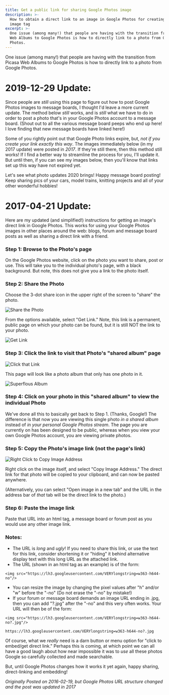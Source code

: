 ```yaml
---
title: Get a public link for sharing Google Photos image
description: >-
  How to obtain a direct link to an image in Google Photos for creating an HTML  
  image tag
excerpt: >-
  One issue (among many!) that people are having with the transition from Picasa
  Web Albums to Google Photos is how to directly link to a photo from Google
  Photos.
---
```

One issue (among many!) that people are having with the transition from Picasa Web Albums to Google Photos is how to directly link to a photo from Google Photos.

<!-- more -->
<h1>2019-12-29 Update:</h1>

Since people are *still* using this page to figure out how to post Google Photos images to message boards, I thought I'd leave a more current update. The method below *still* works, and is *still* what we have to do in order to post a photo that's in your Google Photos account to a message board. (Shout out to all the various message board peeps who end up here! I love finding that new message boards have linked here!)

Some of you rightly point out that Google Photo links expire, but, *not if you create your link exactly this way*. The images immediately below (in my 2017 update) were posted in *2017*. If they're still there, then this method still works! If I find a better way to streamline the process for you, I'll update it. But until then, if you can see my images below, then you'll know that links set up this way have not expired yet.

Let's see what photo updates 2020 brings! Happy message board posting! Keep sharing pics of your cars, model trains, knitting projects and all of your other wonderful hobbies!

# 2017-04-21 Update:

Here are my updated (and simplified!) instructions for getting an image's direct link in Google Photos. This works for using your Google Photos images in other places around the web: blogs, forum and message board posts as well as sharing a direct link with a friend. 

### Step 1: Browse to the Photo's page

On the Google Photos website, click on the photo you want to share, post or use. This will take you to the individual photo's page, with a black background. But note, this does not give you a link to the photo itself.

### Step 2: Share the Photo

Choose the 3-dot share icon in the upper right of the screen to "share" the photo. 

![Share the Photo](https://lh3.googleusercontent.com/igUQs037w9IJbdCqKIjtwfiQnF3bhsNfH5Sq7b5PCUXc5rnoqW1Dqy7DrhvD_r1UvtWaS40JY_VcRcbgDgy5cJMOTOxnV7ZAj3NTsE8Z2V-PZP-kJf7WlB24JPJVzRKibx7RrGul6ivDOT57ggH5c4772lztyBBWVpIVDAD1Q0T-5qZIcvfWKjLmruujHRaGKXyaCZRaHS5HA7gmqH8aFMWpPdbuZ9Jh2Zv7wU34BQeAXuQxYH69GSZhnWRXH-L_DTn7_OrYxPKWRtffp3C5Fj5yLnlX3T_fpgPFdOxquXtViinvSBHjPXG-RcKZQ2Kdn82bNAj6quB6CyrT7m0OtB1FSJiSO2f_bpKpObjgGNcfiuDqYxbreNtVP5JWYS6lqwB-0mdUHA0zdRMPO7CUEYS6flLZT7EUZot5jJFdmHM9zJZK2rpQDBl9qNnzh55RZjYmFzuIZdrJGbYoo0OabCaqh6HgNOQ9y8vnfUwdWGRm1CtNX4NA_jWDcVzq3KSb8Fhy2tBj5bof0YWKMNZpmShAQFIrEL0IL_-Pl4ksSSW5NCQSAqMeed-99jVjm2ZYXySjiCT_QPIAqf2d7uhigox1bAU7IbDH8hTN1uNHqos8C818ntEL9hM5Z00ojMYe0uzdn34K-co1UFqPg08K8kxCTd1Zo2tA4uJHd90GmNM=w400-no "Share the Photo")


From the options available, select "Get Link." Note, this link is a permanent, public page on which your photo can be found, but it is still NOT the link to your photo.

![Get Link](https://lh3.googleusercontent.com/J_IrEpOZ1JXFSvgWVyGsMERRHEq-w5isViX86Hz318NEbJ4pK-nwbZMYmutFMTcNhH2es5LUYQAwn25cI7EHT95AOwO4oeNbGlDGmaIpxxcXrpEaCkjELYbQIINj3WMKV_8IF7Z-gKSjdUb4LqGsfiNywmedM4fNDCFXpAKocewvPVjqf_g22XV_Xb0PV67fm3fddsyiUABNkk0eOsYWN7CcwkKIaAeXCqGR-CwU2OHDAQRJl5FutpEKKQqCB3UFV7DMS3gjqU9LU2xMf4LZZH5AR0-HPwFzF9nEOkepzALNTmttMw302pFQhKpGw5jEY1-LaLaxc7zX0R_loBRTfsRZFRy3G58mhJEysZG-x6mdO-NDoUd5p5gjTEnNbYNvFzt5TMxNdRjranPxjQXofgrFD-DFrErMBd7ITHoA2M5SxbujMLT_W307aIlYjRCP1Mz_qsjvz_dhNOXq1J1rG93bMagM5vTtBnx7DPNMvyxCZGCWpOBkAQ6__Wl3LWm4g-09UzPn1asDSV2vsaOI-x9BTsVapumLsAAzvV8gHsyOpE9TkBFnmDkrnh43vyf_aVrgVnCqEceVMgCDN_hzZ0-kXUTVzfmxLDSgy_mFP46z54ompnUEcY0MQa6aukICXsocfq1JESrqiqBXe4AEaGvTBFD6QCQJfIaeLNHIglQ=w400-no "Get Link")


### Step 3: Click the link to visit that Photo's "shared album" page

![Click that Link](https://lh3.googleusercontent.com/KRcTbWgQa_qfsUu-9jN4emZKLjwYfdQFBw53V4BDofad3br5DCiK2kycTkLHeggZlmHSfqDqt1ZftN_J2pX10MTotpTAq0gCjF-I6LgNn1gkIexNXR5G1mPWL0JrjZfJuAGT8I-wSpJkum2_Quz8Qh7lwZb7ZvaaIUBx1BkQbFXFYxaJYDrLnuQ-L_jngMbsL6S29HB3ljsO2KTjgCXs3Aoz87gXh7oJSiDyFF11ipQrUW8Bj2zMAF3L3idIs69XkurLfmiPYBmDBkpm9FXuKOzFeZEUskLTZhRGOXh72tNEG59llRwFWoz3a2qUSUscvYtvhPnWtlThikHEUwpziZ0zQjr0mzzfv2X_nQS2apgVgd9Tne2H1y7pHdHqisXw1eIWWhtpB9w8PJVb5XKwKKtsoRcU8ncEYgpxUZUNIjhAf1G4kZ6SVFV1lhJIOYeJtZ5MNSb6FjgvJx5uLTmrzPw4FrgKO9-2AVvzq8W9nCF6ec9Bvv6dY1Me4atNqbFaSaMD4czx-gDpTCdYFquOhLdC7eSOGHF0nKqESPit7Q8lt-K2y9UaEc_q0v3eRfj-sueIPwnykVNXwd4rzb0Gmg6-KJKF_HyBzvSqno_clKZQokLM-qaEtoRGCuTeAyX6l6DpLXBZExgNqDlfqWOeakDOeUyXPKwucCyeCm7vcUY=w400-no "Click That Link")


This page will look like a photo album that only has one photo in it.

![Superflous Album](https://lh3.googleusercontent.com/QQYzD325qkZQZyiOeIcAoJU19zmy1Rykr4vsHGgpfV4OXLdDKHoCn08FLMAu5wmtOYah2BtOmXorTH9jotyY2uqqnN5Rn7sAGaURH4cysM8Dpf7MtX0LCVTi9_rKBcrBIU-bYZ_5PN_V9gvtr9jcxrwx5Pv7vYL2nxGCFfCrDLCLzF6_eVFVoSXKB7j4asSF33rVMfu4sLDxcAiABAKx2K5W_vqZPoJZ5zFS9PXfZiHcefst7Sgru0tP75EzRxy1kx-lEYT6vA10yfqkr-ISj0gMDdAffV9lrOeCnJpqloMH2NaImBtDOk5k-bL6QcT97fkHAtqjdLescH_s6exQKDLrcrTRCF5zTnE_hmLACsibzT6X1l_kxTEgK5Nh7jyTheutXi1Sl2A4HZJi0MEox7AYgyirfgGv-aibabv3BAbf0CuFE_5XgLmhrFSpHtbjsSIX1DmQhtbDvp3xcWL66jAVoCv2xUqC3kWUor1E5FRqdjiJ0rnNyBvwZbkHX3fZVt16Wgvxyn-uawFYb7blVH6FZng1NPpXCYA6GT-TcrUFzkRxP_Hf-I2ZspjBRt7mQPG5Uys60SCeK3wo3An2YraX-Zq4V2-7FeCsgqWTCNIPJugnbLpG6TwazMynFiiAOcUPGAft4f4raQLzGUF6vTF05YHgd8U0SctDmA2mNu4=w400-no "Superfluous Album")

### Step 4: Click on your photo in this "shared album" to view the individual Photo 

We've done all this to basically get back to Step 1. (Thanks, Google!) The difference is that now you are viewing this single photo *in a shared album* instead of *in your personal Google Photos stream*. The page you are currently on has been designed to be public, whereas when you view your own Google Photos account, you are viewing private photos.

### Step 5: Copy the Photo's image link (not the page's link)

![Right Click to Copy Image Address](https://lh3.googleusercontent.com/2oirAWFFHa4Id1k0Qp3lXswwV6SCngz5HIzWG4mhKPw2IHU_KYw3pV7_kmHRc0W8wrN1CI8R1kqx3i-xJqYRVhX3Y-XcreDRDW4VSXsPyJUBbueLPf6-tpz_NHgW5SiV-NweBXywr7WEQMTMvR_rOgtEDKp_EvvfQmH645WRPmCc_vuqCT4-JwROlmKc9ZV6D0WYTBe7ceRTAM8VbhhTFoOWKJYl9QiCUpmFxIC3qGtlNmTFqBaTwToNJ1UJMW-aUCZ4d3s4x63IQWXKYhXh_IiOXqGq8oSxfDixh0jULXDnIIMP2gB5YVfvgBorfmn8icpWyR84kWb0EG84QOmz32zCqlbxWzvoPeU6Vz1TmwMZWSZ85XY-CAknYh8caSRGP1Cm6Xk8r3DYTlVyEMH42jSghuJeD0ZtQlkpLpHE4gQQNxVRajIlnLZPnAfnPuAZtfThJ_JA9fBhBBzSUpJEVGZwffsjV21Hl9Sc5HwdOUJtyQTu2bi2QnoUVuUwTGXr2kayg73JyAikYZtwShFZtJSFTUKRvB6eQTIebWmt4thKuOFkNSw3O9QQkW7QHb8Qb7czHhDv3c-mGYHZUFHnzsSJGznK3rL6ojuBW-HkdnzC5QayHH04USe2q0OQJOYyGVdnTUMvYl-OB_PN64-cnNWp4ATBdkQvnZoq7svTAgU=w400-no "Right click to copy image address")

Right click on the image itself, and select "Copy Image Address." The direct link for that photo will be copied to your clipboard, and can now be pasted anywhere.

(Alternatively, you can select "Open image in a new tab" and the URL in the address bar of *that* tab will be the direct link to the photo.)

### Step 6: Paste the image link

Paste that URL into an html tag, a message board or forum post as you would use any other image link.

### Notes:

 + The URL is <em>long</em> and <em>ugly</em>! If you need to share this link, or use the text for this link, consider shortening it or "hiding" it behind alternative display text with this long URL as the attached link.
 + The URL (shown in an html tag as an example) is of the form:

```
<img src="https://lh3.googleusercontent.com/VERYlongstring=w363-h644-no"/>
```
  + You can resize the image by changing the pixel values after "h" and/or "w" before the "-no" (Do not erase the "-no" by mistake!)
  + If your forum or message board demands an image URL ending in .jpg, then you can add "?.jpg" after the "-no" and this very often works. Your URL will then be of the form:
  
```
<img src="https://lh3.googleusercontent.com/VERYlongstring=w363-h644-no?.jpg"/>
```

```
https://lh3.googleusercontent.com/VERYlongstring=w363-h644-no?.jpg
```

Of course, what we *really* need is a darn button or menu option for "click to embed/get direct link." Perhaps this is coming, at which point we can all have a good laugh about how near impossible it was to *use* all these photos Google so carefully collected and made searchable.

But, until Google Photos changes how it works it yet again, happy sharing, direct-linking and embedding!


*Originally Posted on 2016-02-19, but Google Photos URL structure changed and the post was updated in 2017*